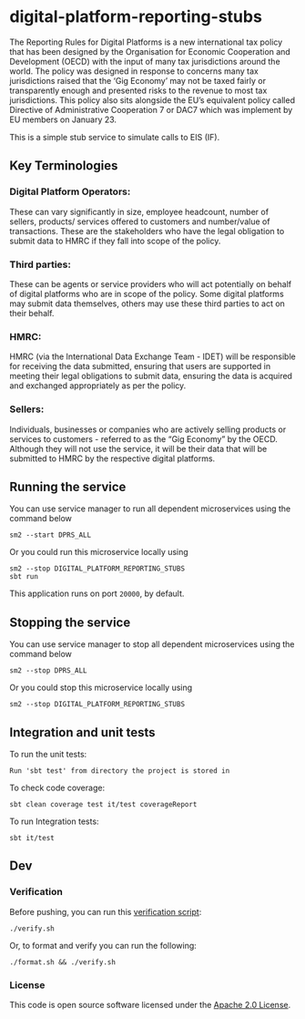 
# digital-platform-reporting-stubs

The Reporting Rules for Digital Platforms is a new international tax policy that has been designed by the Organisation for Economic Cooperation and Development (OECD) with the input of many tax jurisdictions around the world. The policy was designed in response to concerns many tax jurisdictions raised that the ‘Gig Economy’ may not be taxed fairly or transparently enough and presented risks to the revenue to most tax jurisdictions. This policy also sits alongside the EU’s equivalent policy called Directive of Administrative Cooperation 7 or DAC7 which was implement by EU members on January 23.

This is a simple stub service to simulate calls to EIS (IF).

## Key Terminologies
### Digital Platform Operators:
These can vary significantly in size, employee headcount, number of sellers, products/ services offered to customers and number/value of transactions. These are the stakeholders who have the legal obligation to submit data to HMRC if they fall into scope of the policy.
### Third parties:
These can be agents or service providers who will act potentially on behalf of digital platforms who are in scope of the policy. Some digital platforms may submit data themselves, others may use these third parties to act on their behalf.
### HMRC:
HMRC (via the International Data Exchange Team - IDET) will be responsible for receiving the data submitted, ensuring that users are supported in meeting their legal obligations to submit data, ensuring the data is acquired and exchanged appropriately as per the policy.
### Sellers:
Individuals, businesses or companies who are actively selling products or services to customers - referred to as the “Gig Economy” by the OECD. Although they will not use the service, it will be their data that will be submitted to HMRC by the respective digital platforms.

## Running the service

You can use service manager to run all dependent microservices using the command below

    sm2 --start DPRS_ALL


Or you could run this microservice locally using

    sm2 --stop DIGITAL_PLATFORM_REPORTING_STUBS
    sbt run

This application runs on port `20000`, by default.

## Stopping the service


You can use service manager to stop all dependent microservices using the command below

    sm2 --stop DPRS_ALL

Or you could stop this microservice locally using

    sm2 --stop DIGITAL_PLATFORM_REPORTING_STUBS

## Integration and unit tests

To run the unit tests:

    Run 'sbt test' from directory the project is stored in 

To check code coverage:

    sbt clean coverage test it/test coverageReport   
To run Integration tests:

    sbt it/test

## Dev

### Verification

Before pushing, you can run this [verification script](verify.sh):

```
./verify.sh
```

Or, to format and verify you can run the following:

``` 
./format.sh && ./verify.sh
```


### License

This code is open source software licensed under the [Apache 2.0 License]("http://www.apache.org/licenses/LICENSE-2.0.html").